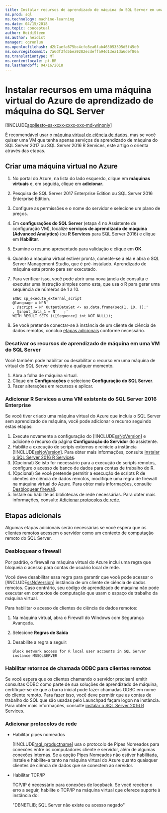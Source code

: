 ```yaml
---
title: Instalar recursos de aprendizado de máquina do SQL Server em uma máquina virtual do Azure | Microsoft Docs
ms.prod: sql
ms.technology: machine-learning
ms.date: 04/15/2018
ms.topic: conceptual
author: HeidiSteen
ms.author: heidist
manager: cgronlun
ms.openlocfilehash: d2b7aefa675bc4cfe8ea6fab463053395d5f45d0
ms.sourcegitcommit: 7a6df3fd5bea9282ecdeffa94d13ea1da6def80a
ms.translationtype: MT
ms.contentlocale: pt-BR
ms.lasthandoff: 04/16/2018
---
```

# <a name="install-sql-server-machine-learning-features-on-an-azure-virtual-machine"></a>Instalar recursos em uma máquina virtual do Azure de aprendizado de máquina do SQL Server
[!INCLUDE[appliesto-ss-xxxx-xxxx-xxx-md-winonly](../../includes/appliesto-ss-xxxx-xxxx-xxx-md-winonly.md)]
 
É recomendável usar o [máquina virtual de ciência de dados](ttps://docs.microsoft.com/azure/machine-learning/data-science-virtual-machine/provision-vm), mas se você quiser uma VM que tenha apenas serviços de aprendizado de máquina do SQL Server 2017 ou SQL Server 2016 R Services, este artigo o orienta através das etapas.

## <a name="create-a-virtual-machine-on-azure"></a>Criar uma máquina virtual no Azure

1. No portal do Azure, na lista do lado esquerdo, clique em **máquinas virtuais** e, em seguida, clique em **adicionar**.
2. Pesquisa de SQL Server 2017 Enterprise Edition ou SQL Server 2016 Enterprise Edition.
3. Configure as permissões e o nome do servidor e selecione um plano de preços.
4. Em **configurações do SQL Server** (etapa 4 no Assistente de configuração VM), localize **serviços de aprendizado de máquina (Advanced Analytics)** (ou **R Services** para SQL Server 2016) e clique em  **Habilitar**.
5. Examine o resumo apresentado para validação e clique em **OK**.
6. Quando a máquina virtual estiver pronta, conecte-se a ela e abra o SQL Server Management Studio, que é pré-instalado. Aprendizado de máquina está pronto para ser executado.
7. Para verificar isso, você pode abrir uma nova janela de consulta e executar uma instrução simples como esta, que usa o R para gerar uma sequência de números de 1 a 10.

    ```
    EXEC sp_execute_external_script
    @language = N'R'
    , @script = N' OutputDataSet <- as.data.frame(seq(1, 10, ));'
    , @input_data_1 = N'   ;'
    WITH RESULT SETS (([Sequence] int NOT NULL));
    ```

6. Se você pretende conectar-se à instância de um cliente de ciência de dados remotos, conclua [etapas adicionais](#additional-steps) conforme necessário.

### <a name="disable-machine-learning-features-on-a-sql-server-vm"></a>Desativar os recursos de aprendizado de máquina em uma VM do SQL Server

Você também pode habilitar ou desabilitar o recurso em uma máquina de virtual do SQL Server existente a qualquer momento.

1. Abra a folha de máquina virtual.
2. Clique em **Configurações** e selecione **Configuração do SQL Server**.
3. Fazer alterações em recursos e aplicar.

### <a name="existing"></a>Adicionar R Services a uma VM existente do SQL Server 2016 Enterprise

Se você tiver criado uma máquina virtual do Azure que incluiu o SQL Server sem aprendizado de máquina, você pode adicionar o recurso seguindo estas etapas:

1. Execute novamente a configuração do [!INCLUDE[ssNoVersion](../../includes/ssnoversion-md.md)] e adicione o recurso da página **Configuração do Servidor** do assistente.
2. Habilite a execução de scripts externos e reinicie a instância [!INCLUDE[ssNoVersion](../../includes/ssnoversion-md.md)]. Para obter mais informações, consulte [instalar o SQL Server 2016 R Services](../install/sql-r-services-windows-install.md).
3. (Opcional) Se isto for necessário para a execução de scripts remotos, configure o acesso de banco de dados para contas de trabalho do R.
4. (Opcional) Se você pretende permitir a execução de scripts R de clientes de ciência de dados remotos, modifique uma regra de firewall na máquina virtual do Azure. Para obter mais informações, consulte [Desbloquear firewall](#firewall).
5. Instale ou habilite as bibliotecas de rede necessárias. Para obter mais informações, consulte [Adicionar protocolos de rede](#network).

## <a name="additional-steps"></a>Etapas adicionais

Algumas etapas adicionais serão necessárias se você espera que os clientes remotos acessem o servidor como um contexto de computação remoto do SQL Server.

### <a name="firewall"></a>Desbloquear o firewall

Por padrão, o firewall na máquina virtual do Azure inclui uma regra que bloqueia o acesso para contas de usuário local de rede.

Você deve desabilitar essa regra para garantir que você pode acessar o [!INCLUDE[ssNoVersion](../../includes/ssnoversion-md.md)] instância de um cliente de ciência de dados remotos.  Caso contrário, seu código de aprendizado de máquina não pode executar em contextos de computação que usam o espaço de trabalho da máquina virtual.

Para habilitar o acesso de clientes de ciência de dados remotos:

1. Na máquina virtual, abra o Firewall do Windows com Segurança Avançada.
2. Selecione **Regras de Saída**
3. Desabilite a regra a seguir:
  
     `Block network access for R local user accounts in SQL Server instance MSSQLSERVER`
  
### <a name="enable-odbc-callbacks-for-remote-clients"></a>Habilitar retornos de chamada ODBC para clientes remotos

Se você espera que os clientes chamando o servidor precisará emitir consultas ODBC como parte de sua soluções de aprendizado de máquina, certifique-se de que a barra inicial pode fazer chamadas ODBC em nome do cliente remoto. Para fazer isso, você deve permitir que as contas de trabalho do SQL que são usadas pelo Launchpad façam logon na instância.
Para obter mais informações, consulte [instalar o SQL Server 2016 R Services](../install/sql-r-services-windows-install.md).

### <a name="network"></a>Adicionar protocolos de rede

+ Habilitar pipes nomeados
  
  [!INCLUDE[rsql_productname](../../includes/rsql-productname-md.md)] usa o protocolo de Pipes Nomeados para conexões entre os computadores cliente e servidor, além de algumas conexões internas. Se a opção Pipes Nomeados não estiver habilitada, instale e habilite-a tanto na máquina virtual do Azure quanto quaisquer clientes de ciência de dados que se conectem ao servidor.
  
+ Habilitar TCP/IP

  TCP/IP é necessário para conexões de loopback. Se você receber o erro a seguir, habilite o TCP/IP na máquina virtual que oferece suporte à instância do:

  "DBNETLIB; SQL Server não existe ou acesso negado"